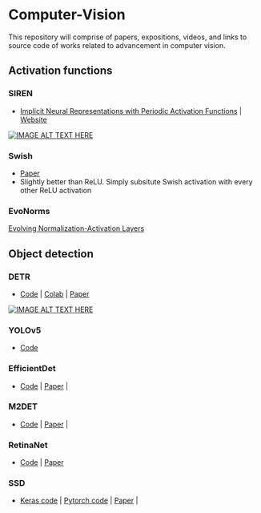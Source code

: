 # Computer-Vision
This repository will comprise of papers, expositions, videos, and links to source code of works related to advancement in computer vision.

## Activation functions
### SIREN
* [Implicit Neural Representations
with Periodic Activation Functions](https://arxiv.org/abs/2006.09661) | [Website](https://vsitzmann.github.io/siren/)

[![IMAGE ALT TEXT HERE](https://img.youtube.com/vi/Q2fLWGBeaiI/0.jpg)](https://www.youtube.com/watch?v=Q2fLWGBeaiI)

### Swish
* [Paper](https://arxiv.org/pdf/1710.05941.pdf)
* Slightly better than ReLU. Simply subsitute Swish activation with every other ReLU activation

### EvoNorms
 [Evolving Normalization-Activation Layers](https://arxiv.org/pdf/2004.02967.pdf)
 
 ## Object detection
 ### DETR
 * [Code](https://github.com/facebookresearch/detr) | [Colab](https://colab.research.google.com/github/facebookresearch/detr/blob/colab/notebooks/detr_demo.ipynb) | [Paper](https://scontent.fngo1-1.fna.fbcdn.net/v/t39.8562-6/101177000_245125840263462_1160672288488554496_n.pdf?_nc_cat=104&_nc_sid=ae5e01&_nc_ohc=lEDg-AANkDMAX-_mrzQ&_nc_ht=scontent.fngo1-1.fna&oh=cd9670517b5fed8ff6b7dc9e5d150e01&oe=5F12A5C7)
 
 [![IMAGE ALT TEXT HERE](https://img.youtube.com/vi/T35ba_VXkMY/0.jpg)](https://www.youtube.com/watch?v=T35ba_VXkMY)
 
 ### YOLOv5
 * [Code](https://github.com/ultralytics/yolov5)
 
 ### EfficientDet
 * [Code](https://github.com/xuannianz/EfficientDet) | [Paper](https://arxiv.org/abs/1911.09070) | 
 
 ### M2DET
 * [Code](https://github.com/qijiezhao/M2Det) | [Paper](https://qijiezhao.github.io/imgs/m2det.pdf) | 
 
 ### RetinaNet
 * [Code](https://github.com/fizyr/keras-retinanet) | [Paper](https://arxiv.org/pdf/1708.02002.pdf)
 
 ### SSD
 * [Keras code](https://github.com/pierluigiferrari/ssd_keras) | [Pytorch code](https://github.com/amdegroot/ssd.pytorch) | [Paper](https://arxiv.org/abs/1512.02325) | 
